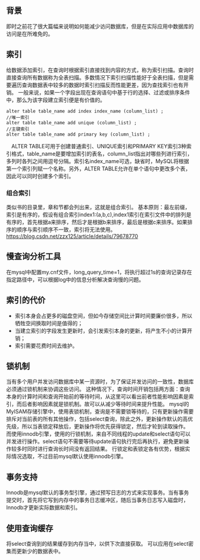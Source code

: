 ## 背景
即时之前花了很大篇幅来说明如何能减少访问数据库，但是在实际应用中数据库的访问是在所难免的。

## 索引
给数据添加索引，在查询时根据索引直接找到内容的方式，称为索引扫描。查询时直接查询所有数据称为全表扫描。多数情况下索引扫描性能好于全表扫描，但是需要遍历查询数据表中较多的数据时索引扫描反而性能更差，因为查找索引也有开销。
一般来说，如果一个字段出现在查询语句中基于行的选择、过滤或排序条件中，那么为该字段建立索引便是有价值的。
```//普通索引
alter table table_name add index index_name (column_list) ;
//唯一索引
alter table table_name add unique (column_list) ;
//主键索引
alter table table_name add primary key (column_list) ;
```
　ALTER TABLE可用于创建普通索引、UNIQUE索引和PRIMARY KEY索引3种索引格式，table_name是要增加索引的表名，column_list指出对哪些列进行索引，多列时各列之间用逗号分隔。索引名index_name可选，缺省时，MySQL将根据第一个索引列赋一个名称。另外，ALTER TABLE允许在单个语句中更改多个表，因此可以同时创建多个索引。

### 组合索引
类似书的目录里，章和节都会列出来，这就是组合索引。
基本原则：最左前缀，索引是有序的，假设有组合索引index1:(a,b,c),index1索引在索引文件中的排列是有序的，首先根据a来排序，然后才是根据b来排序，最后是根据c来排序。如果排序的顺序与索引顺序不一致，索引将无法使用。
https://blog.csdn.net/zzx125/article/details/79678770

## 慢查询分析工具
在mysql中配置my.cnf文件，long_query_time=1，将执行超过1s的查询记录存在指定路径中，可以根据log中的信息分析解决查询慢的问题。

## 索引的代价
* 索引本身会占更多的磁盘空间，但如今存储空间比计算时间要廉价很多，所以牺牲空间换取时间是值得的；
* 当建立索引的字段发生更新时，会引发索引本身的更新，将产生不小的计算开销；
* 索引需要花费时间去维护。

## 锁机制
当有多个用户并发访问数据库中某一资源时，为了保证并发访问的一致性，数据库必须通过锁机制来协调这些访问。
这种情况下，查询时间开销包括两方面：查询本身的计算时间和查询开始前的等待时间，从这里可以看出前者性能影响因素是索引，而后者影响因素就是锁机制。故可以从减少等待时间来提升性能。
mysql的MyISAM存储引擎中，使用表锁机制，查询是不需要锁等待的，只有更新操作需要排斥对当前表的所有其他操作，包括select查询，除此之外，更新操作默认的高优先级，所以当表锁定释放后，更新操作将优先获得锁定，然后才轮到读取操作。
而使用innodb引擎，使用的行锁机制，来自不同线程的update和select语句可以并发进行操作。select语句不需要等待update语句执行完后再执行，避免更新操作较多时同时进行查询长时间没有返回结果。
行锁定和表锁定各有优势，根据实际情况选取，不过目前mysql默认使用innodb引擎。

## 事务支持
Innodb是mysql默认的事务型引擎，通过预写日志的方式来实现事务。当有事务提交时，首先将它写到内存中的事务日志缓冲区，随后当事务日志写入磁盘时，Innodb才更新实际数据和索引。

## 使用查询缓存
将select查询到的结果缓存到内存当中，以供下次直接获取。
可以应用在select密集而更新少的数据表中。